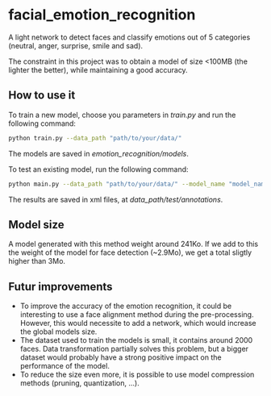 # facial_emotion_recognition

A light network to detect faces and classify emotions out of 5 categories (neutral, anger, surprise, smile and sad).

The constraint in this project was to obtain a model of size <100MB (the lighter the better), while maintaining a good accuracy.

## How to use it

To train a new model, choose you parameters in *train.py* and run the following command:
```bash
python train.py --data_path "path/to/your/data/"
```
The models are saved in *emotion_recognition/models*.

To test an existing model, run the following command:
```bash
python main.py --data_path "path/to/your/data/" --model_name "model_name"
```
The results are saved in xml files, at *data_path/test/annotations*.


## Model size

A model generated with this method weight around 241Ko.
If we add to this the weight of the model for face detection  (~2.9Mo), we get a total sligtly higher than 3Mo.

## Futur improvements

- To improve the accuracy of the emotion recognition, it could be interesting to use a face alignment method during the pre-processing. However, this would necessite to add a network, which would increase the global models size.
- The dataset used to train the models is small, it contains around 2000 faces. Data transformation partially solves this problem, but a bigger dataset would probably have a strong positive impact on the performance of the model.
- To reduce the size even more, it is possible to use model compression methods (pruning, quantization, ...).
